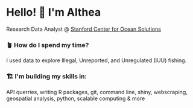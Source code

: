 <h1 align="left"> Hello! 🔆 I'm Althea </h1>

Research Data Analyst @ [Stanford Center for Ocean Solutions](https://oceansolutions.stanford.edu/)

### 🪴 How do I spend my time?

I used data to explore Illegal, Unreported, and Unregulated (IUU) fishing.

### 🏗️ I'm building my skills in: 

API querries, writing R packages, git, command line, shiny, webscraping, geospatial analysis, python, scalable computing & more 

<!--
**theamarks/theamarks** is a ✨ _special_ ✨ repository because its `README.md` (this file) appears on your GitHub profile.

Here are some ideas to get you started:

- 🔭 I’m currently working on ...
- 🌱 I’m currently learning ...
- 👯 I’m looking to collaborate on ...
- 🤔 I’m looking for help with ...
- 💬 Ask me about ...
- 📫 How to reach me: ...
- 😄 Pronouns: ...
- ⚡ Fun fact: ...

emoji directory: https://gist.github.com/rxaviers/7360908
-->
